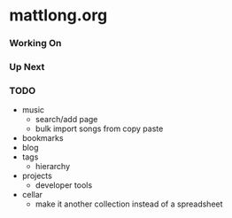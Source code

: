 mattlong.org
========

### Working On

### Up Next

### TODO

* music
  * search/add page
  * bulk import songs from copy paste
* bookmarks
* blog
* tags
  * hierarchy
* projects
  * developer tools
* cellar
  * make it another collection instead of a spreadsheet
